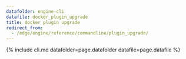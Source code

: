 ```yaml
---
datafolder: engine-cli
datafile: docker_plugin_upgrade
title: docker plugin upgrade
redirect_from:
  - /edge/engine/reference/commandline/plugin_upgrade/
---
```

<!--
Sorry, but the contents of this page are automatically generated from
Docker's source code. If you want to suggest a change to the text that appears
here, you'll need to find the string by searching this repo:

https://github.com/docker/cli
-->
{% include cli.md datafolder=page.datafolder datafile=page.datafile %}
